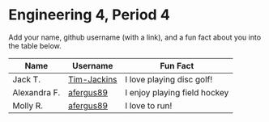 # Engineering 4, Period 4

Add your name, github username (with a link), and a fun fact about you into the table below.

Name | Username | Fun Fact
--- | --- | ---
Jack T. | [Tim-Jackins](https://github.com/Tim-Jackins) | I love playing disc golf!
Alexandra F. | [afergus89](https://github.com/afergus89) | I enjoy playing field hockey
Molly R. | [afergus89](https://github.com/afergus89) | I love to run!
